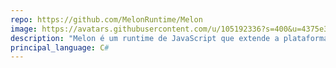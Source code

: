 ```yaml
---
repo: https://github.com/MelonRuntime/Melon
image: https://avatars.githubusercontent.com/u/105192336?s=400&u=4375e36be647d2a64727bbefc2382c2801897b39&v=4
description: "Melon é um runtime de JavaScript que extende a plataforma .NET focado em prototipação rápida e dependências mínimas"
principal_language: C#
---
```

